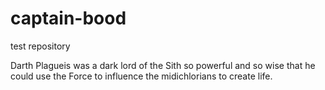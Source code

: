# captain-bood
test repository

Darth Plagueis was a dark lord of the Sith so powerful and so wise that he could use the Force to influence the midichlorians to create life.
